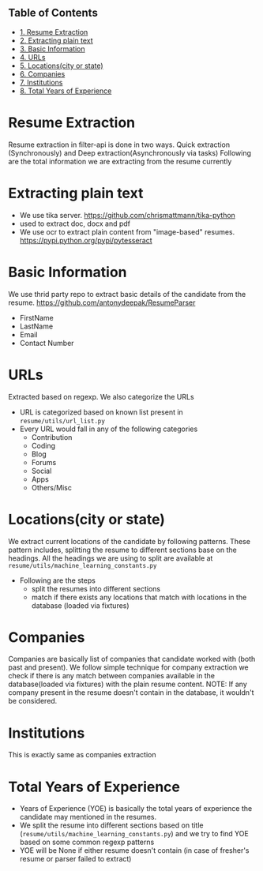 <div id="table-of-contents">
<h2>Table of Contents</h2>
<div id="text-table-of-contents">
<ul>
<li><a href="#org97449df">1. Resume Extraction</a></li>
<li><a href="#org79f68fc">2. Extracting plain text</a></li>
<li><a href="#org3ff0ea8">3. Basic Information</a></li>
<li><a href="#orge7ceb78">4. URLs</a></li>
<li><a href="#orgbe1e906">5. Locations(city or state)</a></li>
<li><a href="#org29e74be">6. Companies</a></li>
<li><a href="#org7c596d8">7. Institutions</a></li>
<li><a href="#org00691ec">8. Total Years of Experience</a></li>
</ul>
</div>
</div>

<a id="org97449df"></a>

# Resume Extraction

Resume extraction in filter-api is done in two ways. Quick extraction (Synchronously) and Deep extraction(Asynchronously via tasks)
Following are the total information we are extracting from the resume currently


<a id="org79f68fc"></a>

# Extracting plain text

-   We use tika server. <https://github.com/chrismattmann/tika-python>
-   used to extract doc, docx and pdf
-   We use ocr to extract plain content from "image-based" resumes. <https://pypi.python.org/pypi/pytesseract>


<a id="org3ff0ea8"></a>

# Basic Information

We use thrid party repo to extract basic details of the candidate from the resume. <https://github.com/antonydeepak/ResumeParser>

-   FirstName
-   LastName
-   Email
-   Contact Number


<a id="orge7ceb78"></a>

# URLs

Extracted based on regexp. We also categorize the URLs

-   URL is categorized based on known list present in `resume/utils/url_list.py`
-   Every URL would fall in any of the following categories
    -   Contribution
    -   Coding
    -   Blog
    -   Forums
    -   Social
    -   Apps
    -   Others/Misc


<a id="orgbe1e906"></a>

# Locations(city or state)

We extract current locations of the candidate by following patterns. These pattern includes, splitting the resume to different sections base on the headings. All the headings we are using to split are available at `resume/utils/machine_learning_constants.py`

-   Following are the steps
    -   split the resumes into different sections
    -   match if there exists any locations that match with locations in the database (loaded via fixtures)


<a id="org29e74be"></a>

# Companies

  Companies are basically list of companies that candidate worked with (both past and present). We follow simple technique for company extraction
  we check if there is any match between companies available in the database(loaded via fixtures) with the plain resume content.
NOTE: If any company present in the resume doesn't contain in the database, it wouldn't be considered.


<a id="org7c596d8"></a>

# Institutions

This is exactly same as companies extraction


<a id="org00691ec"></a>

# Total Years of Experience

-   Years of Experience (YOE) is basically the total years of experience the candidate may mentioned in the resumes.
-   We split the resume into different sections based on title (`resume/utils/machine_learning_constants.py`) and we try to find YOE based on some common regexp patterns
-   YOE will be None if either resume doesn't contain (in case of fresher's resume or parser failed to extract)

